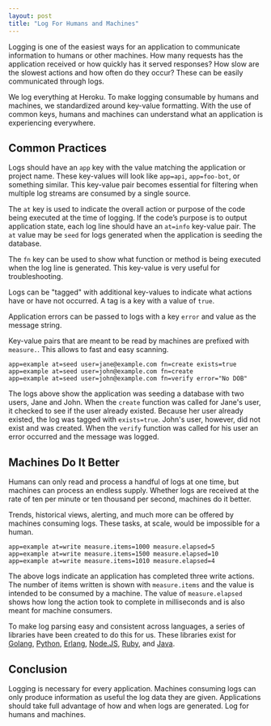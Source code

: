 ```yaml
---
layout: post
title: "Log For Humans and Machines"
---
```


Logging is one of the easiest ways for an application to communicate information
to humans or other machines. How many requests has the application received or
how quickly has it served responses? How slow are the slowest actions and how
often do they occur? These can be easily communicated through logs.

We log everything at Heroku. To make logging consumable by humans and machines,
we standardized around key-value formatting. With the use of common keys, humans
and machines can understand what an application is experiencing everywhere.

## Common Practices

Logs should have an `app` key with the value matching the application or project
name. These key-values will look like `app=api`, `app=foo-bot`, or something
similar. This key-value pair becomes essential for filtering when multiple log
streams are consumed by a single source.

The `at` key is used to indicate the overall action or purpose of the code being
executed at the time of logging. If the code’s purpose is to output application
state, each log line should have an `at=info` key-value pair. The `at` value may
be `seed` for logs generated when the application is seeding the database.

The `fn` key can be used to show what function or method is being executed when
the log line is generated. This key-value is very useful for troubleshooting.

Logs can be "tagged" with additional key-values to indicate what actions have or
have not occurred. A tag is a key with a value of `true`.

Application errors can be passed to logs with a key `error` and value as the
message string.

Key-value pairs that are meant to be read by machines are prefixed with
`measure.`. This allows to fast and easy scanning.

```
app=example at=seed user=jane@example.com fn=create exists=true
app=example at=seed user=john@example.com fn=create
app=example at=seed user=john@example.com fn=verify error="No DOB"
```

The logs above show the application was seeding a database with two users, Jane
and John. When the `create` function was called for Jane's user, it checked to
see if the user already existed. Because her user already existed, the log was
tagged with `exists=true`. John's user, however, did not exist and was created.
When the `verify` function was called for his user an error occurred and the
message was logged.

## Machines Do It Better

Humans can only read and process a handful of logs at one time, but machines can
process an endless supply. Whether logs are received at the rate of ten per
minute or ten thousand per second, machines do it better.

Trends, historical views, alerting, and much more can be offered by machines
consuming logs. These tasks, at scale, would be impossible for a human.

```
app=example at=write measure.items=1000 measure.elapsed=5
app=example at=write measure.items=1500 measure.elapsed=10
app=example at=write measure.items=1010 measure.elapsed=4
```

The above logs indicate an application has completed three write actions. The
number of items written is shown with `measure.items` and the value is intended
to be consumed by a machine. The value of `measure.elapsed` shows how long the
action took to complete in milliseconds and is also meant for machine consumers.

To make log parsing easy and consistent across languages, a series of libraries
have been created to do this for us. These libraries exist for [Golang][1],
[Python][2], [Erlang][3], [Node.JS][4], [Ruby][5], and [Java][6].

## Conclusion

Logging is necessary for every application. Machines consuming logs can only
produce information as useful the log data they are given. Applications should
take full advantage of how and when logs are generated. Log for humans and
machines.

[1]: https://github.com/kr/logfmt
[2]: https://github.com/jkakar/logfmt-python
[3]: https://github.com/tsloughter/logfmt-erlang
[4]: https://github.com/csquared/node-logfmt
[5]: https://github.com/cyberdelia/logfmt-ruby
[6]: https://github.com/naaman/logfmt-java

